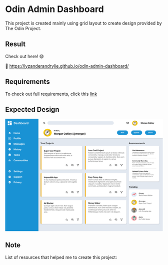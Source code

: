 # Odin Admin Dashboard

This project is created mainly using grid layout to create design provided by The Odin Project.  

## Result

Check out here! :smile:

:link: <https://lyzanderandrylie.github.io/odin-admin-dashboard/>

## Requirements

To check out full requirements, click this [link](https://www.theodinproject.com/lessons/node-path-intermediate-html-and-css-admin-dashboard "Project: Admin Dashboard")  

## Expected Design

![Full Design](./design/dashboard-project.png)  

## Note

List of resources that helped me to create this project:
